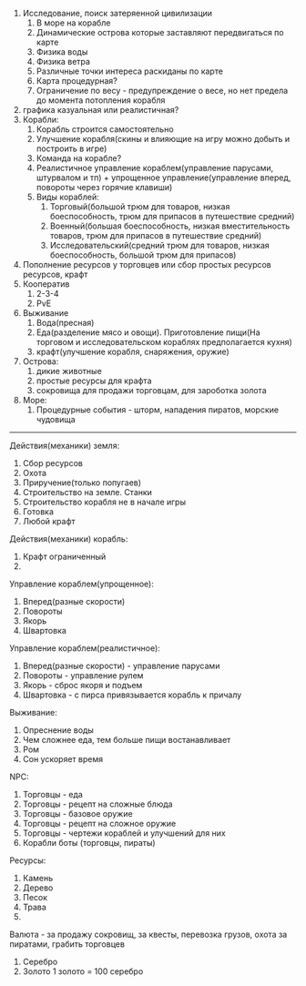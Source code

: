 1. Исследование, поиск затеряенной цивилизации
   1. В море на корабле
   2. Динамические острова которые заставляют передвигаться по карте
   4. Физика воды
   5. Физика ветра
   6. Различные точки интереса раскиданы по карте
   7. Карта процедурная?
   8. Ограничение по весу - предупреждение о весе, но нет предела до момента потопления корабля
2. графика казуальная или реалистичная?
3. Корабли:
   1. Корабль строится самостоятельно
   2. Улучшение корабля(скины и влияющие на игру можно добыть и построить в игре)
   3. Команда на корабле?
   4. Реалистичное управление кораблем(управление парусами, штурвалом и тп) + упрощенное управление(управление вперед, повороты через горячие клавиши)
   5. Виды кораблей:
      1. Торговый(большой трюм для товаров, низкая боеспособность, трюм для припасов в путешествие средний)
      2. Военный(большая боеспособность, низкая вместительность товаров, трюм для припасов в путешествие средний)
      3. Исследовательский(средний трюм для товаров, низкая боеспособность, большой трюм для припасов)
4. Пополнение ресурсов у торговцев или сбор простых ресурсов ресурсов, крафт
5. Кооператив
   1. 2-3-4
   2. PvE
6. Выживание
   1. Вода(пресная)
   2. Еда(разделение мясо и овощи). Приготовление пищи(На торговом и исследовательском кораблях предполагается кухня)
   3. крафт(улучшение корабля, снаряжения, оружие)
7. Острова:
   1. дикие животные
   2. простые ресурсы для крафта
   3. сокровища для продажи торговцам, для зароботка золота
8. Море:
   1. Процедурные события - шторм, нападения пиратов, морские чудовища

________

Действия(механики) земля:
1. Сбор ресурсов
2. Охота
3. Приручение(только попугаев)
4. Строительство на земле. Станки
5. Строительство корабля не в начале игры
6. Готовка
7. Любой крафт

Действия(механики) корабль:
1. Крафт ограниченный
2. 

Управление кораблем(упрощенное):
1. Вперед(разные скорости)
2. Повороты
3. Якорь
4. Швартовка

Управление кораблем(реалистичное):
1. Вперед(разные скорости) - управление парусами
2. Повороты - управление рулем
3. Якорь - сброс якоря и подъем
4. Швартовка - с пирса привязывается корабль к причалу

Выживание:
1. Опреснение воды
2. Чем сложнее еда, тем больше пищи востанавливает
3. Ром
4. Сон ускоряет время

NPC:
1. Торговцы - еда
2. Торговцы - рецепт на сложные блюда
3. Торговцы - базовое оружие
4. Торговцы - рецепт на сложное оружие
5. Торговцы - чертежи кораблей и улучшений для них
6. Корабли боты (торговцы, пираты)

Ресурсы:
1. Камень
2. Дерево
3. Песок
4. Трава
5. 

Валюта - за продажу сокровищ, за квесты, перевозка грузов, охота за пиратами, грабить торговцев
1. Серебро
2. Золото 1 золото = 100 серебро
